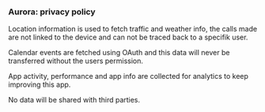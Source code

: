### Aurora: privacy policy

Location information is used to fetch traffic and weather info, the calls made are not linked to the device and can not be traced back to a specifik user.

Calendar events are fetched using OAuth and this data will never be transferred without the users permission.

App activity, performance and app info are collected for analytics to keep improving this app.

No data will be shared with third parties.
